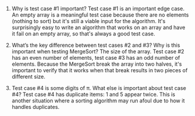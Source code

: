 1. Why is test case #1 important?
   Test case #1 is an important edge case. An empty array is a meaningful test case because there are no elements (nothing to sort) but it's still a viable input for the algorithm. It's surprisingly easy to write an algorithm that works on an array and have it fail on an empty array, so that's always a good test case.

2. What’s the key difference between test cases #2 and #3? Why is this important when
   testing MergeSort?
   The size of the array. Test case #2 has an even number of elements, test case #3 has an odd number of elements. Because the MergeSort break the array into two halves, it's important to verify that it works when that break results in two pieces of different size.

3. Test case #4 is some digits of π. What else is important about test case #4?
   Test case #4 has duplicate items: 1 and 5 appear twice. This is another situation where a sorting algorithm may run afoul due to how it handles duplicates.
